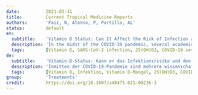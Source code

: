 ```yaml
---
date:          2021-03-31
title:         Current Tropical Medicine Reports
authors:       'Paiz, N, Alonso, P, Portillo, AL'
status:        default
en:
  subtitle:    'Vitamin D Status: Can It Affect the Risk of Infection and the Severity of COVID-19 Symptoms?'
  description: 'In the midst of the COVID-19 pandemic, several academic studies have emerged that explore the importance of vitamin D in the development of the SARS-CoV2 infection. The basis of this interest comes from the established effect vitamin D status has on other acute respiratory infections, such as influenza. This article aims to determine the role and effect of vitamin D serum concentration in the prevalence and severity of COVID-19. Several observational studies have demonstrated that suboptimal levels of vitamin D serum concentrations can significantly increase the risk of developing COVID-19 and lead to a more severe symptomatology. One study suggests, however, that supplementation of vitamin D could potentially increase the incidence of mortality in COVID-19 patients. Vitamin D status could have an influential role in the development and progression of SARS-CoV2 infection. Further studies are warranted to understand fully the veracity and the extent of this association.'
  tags:        [Vitamin D, SARS-CoV-2 infection, 25(OH)D3, COVID-19 severity, Vitamin D-deficiency]
de:
  subtitle:    'Vitamin-D-Status: Kann er das Infektionsrisiko und den Schweregrad der COVID-19-Symptome beeinflussen?'
  description: 'Inmitten der COVID-19-Pandemie sind mehrere wissenschaftliche Studien entstanden, die die Bedeutung von Vitamin D bei der Entwicklung der SARS-CoV2-Infektion untersuchen. Der Grund für dieses Interesse liegt in den nachgewiesenen Auswirkungen des Vitamin-D-Status auf andere akute Atemwegsinfektionen, wie z. B. die Grippe. Ziel dieses Artikels ist es, die Rolle und den Einfluss der Vitamin-D-Serumkonzentration auf die Prävalenz und den Schweregrad von COVID-19 zu bestimmen. Mehrere Beobachtungsstudien haben gezeigt, dass suboptimale Vitamin-D-Serumkonzentrationen das Risiko, an COVID-19 zu erkranken, deutlich erhöhen und zu einer schwereren Symptomatik führen können. Eine Studie deutet jedoch darauf hin, dass eine Vitamin-D-Supplementierung möglicherweise die Sterblichkeitsrate bei COVID-19-Patienten erhöhen könnte. Der Vitamin-D-Status könnte eine wichtige Rolle bei der Entstehung und dem Verlauf der SARS-CoV2-Infektion spielen. Weitere Studien sind erforderlich, um den Wahrheitsgehalt und das Ausmaß dieses Zusammenhangs vollständig zu verstehen.' 
  tags:        [Vitamin D, Infektion, Vitamin D-Mangel, 25(OH)D3, COVID-19-Schweregrad]
group:         'Treatments'
credit:        https://doi.org/10.1007/s40475-021-00236-3
---
```

